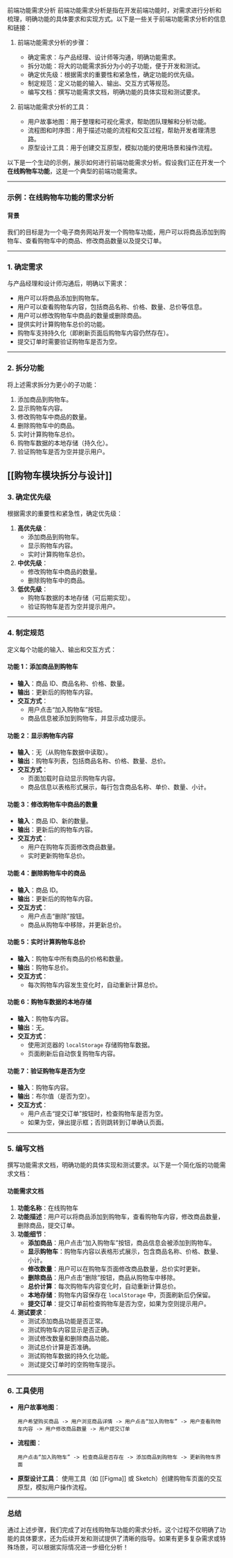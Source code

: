 前端功能需求分析
前端功能需求分析是指在开发前端功能时，对需求进行分析和梳理，明确功能的具体要求和实现方式。以下是一些关于前端功能需求分析的信息和链接：

1. 前端功能需求分析的步骤：
   - 确定需求：与产品经理、设计师等沟通，明确功能需求。
   - 拆分功能：将大的功能需求拆分为小的子功能，便于开发和测试。
   - 确定优先级：根据需求的重要性和紧急性，确定功能的优先级。
   - 制定规范：定义功能的输入、输出、交互方式等规范。
   - 编写文档：撰写功能需求文档，明确功能的具体实现和测试要求。

2. 前端功能需求分析的工具：
   - 用户故事地图：用于整理和可视化需求，帮助团队理解和分析功能。
   - 流程图和时序图：用于描述功能的流程和交互过程，帮助开发者理清思路。
   - 原型设计工具：用于创建交互原型，模拟功能的使用场景和操作流程。


以下是一个生动的示例，展示如何进行前端功能需求分析。假设我们正在开发一个 **在线购物车功能**，这是一个典型的前端功能需求。

---

### 示例：在线购物车功能的需求分析

#### 背景
我们的目标是为一个电子商务网站开发一个购物车功能，用户可以将商品添加到购物车、查看购物车中的商品、修改商品数量以及提交订单。

---

### 1. 确定需求
与产品经理和设计师沟通后，明确以下需求：
- 用户可以将商品添加到购物车。
- 用户可以查看购物车内容，包括商品名称、价格、数量、总价等信息。
- 用户可以修改购物车中商品的数量或删除商品。
- 提供实时计算购物车总价的功能。
- 购物车支持持久化（即刷新页面后购物车内容仍然存在）。
- 提交订单时需要验证购物车是否为空。

---

### 2. 拆分功能
将上述需求拆分为更小的子功能：
1. 添加商品到购物车。
2. 显示购物车内容。
3. 修改购物车中商品的数量。
4. 删除购物车中的商品。
5. 实时计算购物车总价。
6. 购物车数据的本地存储（持久化）。
7. 验证购物车是否为空并提示用户。

[[购物车模块拆分与设计]]
---

### 3. 确定优先级
根据需求的重要性和紧急性，确定优先级：
1. **高优先级**：
   - 添加商品到购物车。
   - 显示购物车内容。
   - 实时计算购物车总价。
2. **中优先级**：
   - 修改购物车中商品的数量。
   - 删除购物车中的商品。
3. **低优先级**：
   - 购物车数据的本地存储（可后期实现）。
   - 验证购物车是否为空并提示用户。

---

### 4. 制定规范
定义每个功能的输入、输出和交互方式：

#### 功能 1：添加商品到购物车
- **输入**：商品 ID、商品名称、价格、数量。
- **输出**：更新后的购物车内容。
- **交互方式**：
  - 用户点击“加入购物车”按钮。
  - 商品信息被添加到购物车，并显示成功提示。

#### 功能 2：显示购物车内容
- **输入**：无（从购物车数据中读取）。
- **输出**：购物车列表，包括商品名称、价格、数量、总价。
- **交互方式**：
  - 页面加载时自动显示购物车内容。
  - 商品信息以表格形式展示，每行包含商品名称、单价、数量、小计。

#### 功能 3：修改购物车中商品的数量
- **输入**：商品 ID、新的数量。
- **输出**：更新后的购物车内容。
- **交互方式**：
  - 用户在购物车页面修改商品数量。
  - 实时更新购物车总价。

#### 功能 4：删除购物车中的商品
- **输入**：商品 ID。
- **输出**：更新后的购物车内容。
- **交互方式**：
  - 用户点击“删除”按钮。
  - 商品从购物车中移除，并更新总价。

#### 功能 5：实时计算购物车总价
- **输入**：购物车中所有商品的价格和数量。
- **输出**：购物车总价。
- **交互方式**：
  - 每次购物车内容发生变化时，自动重新计算总价。

#### 功能 6：购物车数据的本地存储
- **输入**：购物车内容。
- **输出**：无。
- **交互方式**：
  - 使用浏览器的 `localStorage` 存储购物车数据。
  - 页面刷新后自动恢复购物车内容。

#### 功能 7：验证购物车是否为空
- **输入**：购物车内容。
- **输出**：布尔值（是否为空）。
- **交互方式**：
  - 用户点击“提交订单”按钮时，检查购物车是否为空。
  - 如果为空，弹出提示框；否则跳转到订单确认页面。

---

### 5. 编写文档
撰写功能需求文档，明确功能的具体实现和测试要求。以下是一个简化版的功能需求文档：

#### 功能需求文档
1. **功能名称**：在线购物车
2. **功能描述**：用户可以将商品添加到购物车，查看购物车内容，修改商品数量，删除商品，提交订单。
3. **功能细节**：
   - **添加商品**：用户点击“加入购物车”按钮，商品信息会被添加到购物车。
   - **显示购物车**：购物车内容以表格形式展示，包含商品名称、价格、数量、小计。
   - **修改数量**：用户可以在购物车页面修改商品数量，总价实时更新。
   - **删除商品**：用户点击“删除”按钮，商品从购物车中移除。
   - **总价计算**：每次购物车内容变化时，自动重新计算总价。
   - **本地存储**：购物车内容保存在 `localStorage` 中，页面刷新后仍保留。
   - **提交订单**：提交订单前检查购物车是否为空，如果为空则提示用户。
4. **测试要求**：
   - 测试添加商品功能是否正常。
   - 测试购物车内容显示是否正确。
   - 测试修改数量和删除商品功能。
   - 测试总价计算是否准确。
   - 测试购物车数据的持久化功能。
   - 测试提交订单时的空购物车提示。

---

### 6. 工具使用
- **用户故事地图**：
  ```
  用户希望购买商品 -> 用户浏览商品详情 -> 用户点击“加入购物车” -> 用户查看购物车内容 -> 用户修改商品数量 -> 用户提交订单
  ```
- **流程图**：
  ```
  用户点击“加入购物车” -> 检查商品是否存在 -> 添加商品到购物车 -> 更新购物车界面
  ```
- **原型设计工具**：
  使用工具（如 [[Figma]] 或 Sketch）创建购物车页面的交互原型，模拟用户操作流程。

---

### 总结
通过上述步骤，我们完成了对在线购物车功能的需求分析。这个过程不仅明确了功能的具体要求，还为后续开发和测试提供了清晰的指导。如果有更多复杂需求或特殊场景，可以根据实际情况进一步细化分析！